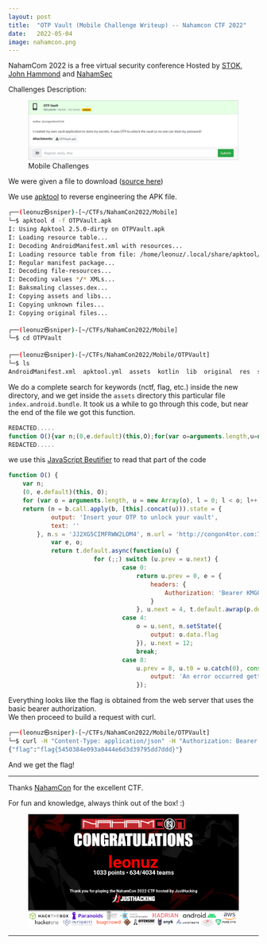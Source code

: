 ```yaml
---
layout: post
title:  "OTP Vault (Mobile Challenge Writeup) -- Nahamcon CTF 2022"
date:   2022-05-04
image: nahamcon.png
---
```

<p class="intro"><span class="dropcap">N</span>ahamCom 2022 is a free virtual security conference Hosted by <a href="https://twitter.com/STOKFredrik">STOK</a>, <a href="https://twitter.com/_johnhammond">John Hammond</a> and <a href="https://twitter.com/NahamSec">NahamSec</a></p>


Challenges Description:

<figure>
        <img src="/assets/img/nahamcon22/chall.png" alt="" />
        <figcaption>Mobile Challenges</figcaption>
</figure>

We were given a file to download ([source here](https://github.com/leonuz/CTFs/raw/main/stuff/OTPVault.apk))

We use [apktool](https://ibotpeaches.github.io/Apktool/) to reverse engineering the APK file.

```bash
┌──(leonuz㉿sniper)-[~/CTFs/NahamCon2022/Mobile]
└─$ apktool d -f OTPVault.apk
I: Using Apktool 2.5.0-dirty on OTPVault.apk
I: Loading resource table...
I: Decoding AndroidManifest.xml with resources...
I: Loading resource table from file: /home/leonuz/.local/share/apktool/framework/1.apk
I: Regular manifest package...
I: Decoding file-resources...
I: Decoding values */* XMLs...
I: Baksmaling classes.dex...
I: Copying assets and libs...
I: Copying unknown files...
I: Copying original files...

┌──(leonuz㉿sniper)-[~/CTFs/NahamCon2022/Mobile]
└─$ cd OTPVault

┌──(leonuz㉿sniper)-[~/CTFs/NahamCon2022/Mobile/OTPVault]
└─$ ls
AndroidManifest.xml  apktool.yml  assets  kotlin  lib  original  res  smali  unknown

 ```

We do a complete search for keywords (nctf, flag, etc.) inside the new directory, and we get inside the `assets` directory this particular file `index.android.bundle`. It took us a while to go through this code, but near the end of the file we got this function. 


```javascript
REDACTED.....
function O(){var n;(0,e.default)(this,O);for(var o=arguments.length,u=new Array(o),l=0;l<o;l++)u[l]=arguments[l];return(n=b.call.apply(b,[this].concat(u))).state={output:'Insert your OTP to unlock your vault',text:''},n.s='JJ2XG5CIMFRWW2LOM4',n.url='http://congon4tor.com:7777',n.token='652W8NxdsHFTorqLXgo=',n.getFlag=function(){var e,o;return t.default.async(function(u){for(;;)switch(u.prev=u.next){case 0:return u.prev=0,e={headers:{Authorization:'Bearer KMGQ0YTYgIMTk5Mjc2NzZY4OMjJlNzAC0WU2DgiYzE41ZDwN'}},u.next=4,t.default.awrap(p.default.get(n.url+"/flag",e));case 4:o=u.sent,n.setState({output:o.data.flag}),u.next=12;break;case 8:u.prev=8,u.t0=u.catch(0),console.log(u.t0),n.setState({output:'An error occurred getting the flag'});
REDACTED.....                                                                                                                                      
```
we use this [JavaScript Beutifier](https://javascriptbeautifier.org/) to read that part of the code

```javascript
function O() {
    var n;
    (0, e.default)(this, O);
    for (var o = arguments.length, u = new Array(o), l = 0; l < o; l++) u[l] = arguments[l];
    return (n = b.call.apply(b, [this].concat(u))).state = {
            output: 'Insert your OTP to unlock your vault',
            text: ''
        }, n.s = 'JJ2XG5CIMFRWW2LOM4', n.url = 'http://congon4tor.com:7777', n.token = '652W8NxdsHFTorqLXgo=', n.getFlag = function() {
            var e, o;
            return t.default.async(function(u) {
                        for (;;) switch (u.prev = u.next) {
                                case 0:
                                    return u.prev = 0, e = {
                                        headers: {
                                            Authorization: 'Bearer KMGQ0YTYgIMTk5Mjc2NzZY4OMjJlNzAC0WU2DgiYzE41ZDwN'
                                        }
                                    }, u.next = 4, t.default.awrap(p.default.get(n.url + "/flag", e));
                                case 4:
                                    o = u.sent, n.setState({
                                        output: o.data.flag
                                    }), u.next = 12;
                                    break;
                                case 8:
                                    u.prev = 8, u.t0 = u.catch(0), console.log(u.t0), n.setState({
                                        output: 'An error occurred getting the flag'
                                    });

```

Everything looks like the flag is obtained from the web server that uses the basic bearer authorization.  
We then proceed to build a request with curl.  

```bash
┌──(leonuz㉿sniper)-[~/CTFs/NahamCon2022/Mobile/OTPVault]
└─$ curl -H "Content-Type: application/json" -H "Authorization: Bearer KMGQ0YTYgIMTk5Mjc2NzZY4OMjJlNzAC0WU2DgiYzE41ZDwN" -X GET http://congon4tor.com:7777/flag
{"flag":"flag{5450384e093a0444e6d3d39795dd7ddd}"}
```
And we get the flag!

- - -

Thanks [NahamCon](https://www.nahamcon.com/) for the excellent CTF.

For fun and knowledge, always think out of the box! :)

<figure>
        <img src="/assets/img/nahamcon22/cert.png" alt="" />
</figure>

---
